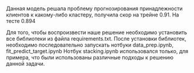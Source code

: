 Данная модель решала проблему прогнозирования принадлежности клиентов к какому-либо кластеру, получила скор на трейне 0.91. На тесте 0.894

Для того, чтобы воспроизвести наше решение необходимо установить все библиотеки из файла requirements.txt.
После установки библиотек, необходимо последовательно запускать нотбуки data_prep.ipynb, fit_predict_target.ipynb
Нотбук stacking.ipynb использовался только, для примера, что были использованы различные подходы к решению данной задачи.